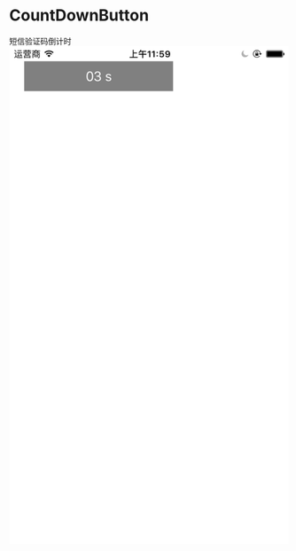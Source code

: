 # CountDownButton
短信验证码倒计时
![](https://github.com/ccczuo/CountDownButton/blob/master/CountDownButton/1.png)  
